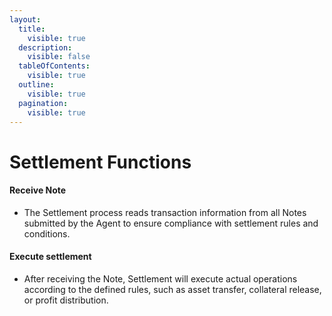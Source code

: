 ```yaml
---
layout:
  title:
    visible: true
  description:
    visible: false
  tableOfContents:
    visible: true
  outline:
    visible: true
  pagination:
    visible: true
---
```


# Settlement Functions

#### Receive Note

* The Settlement process reads transaction information from all Notes submitted by the Agent to ensure compliance with settlement rules and conditions.

#### Execute settlement

* After receiving the Note, Settlement will execute actual operations according to the defined rules, such as asset transfer, collateral release, or profit distribution.
